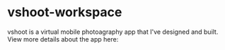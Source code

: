 # vshoot-workspace

vshoot is a virtual mobile photoagraphy app that I've designed and built.
View more details about the app here: 
